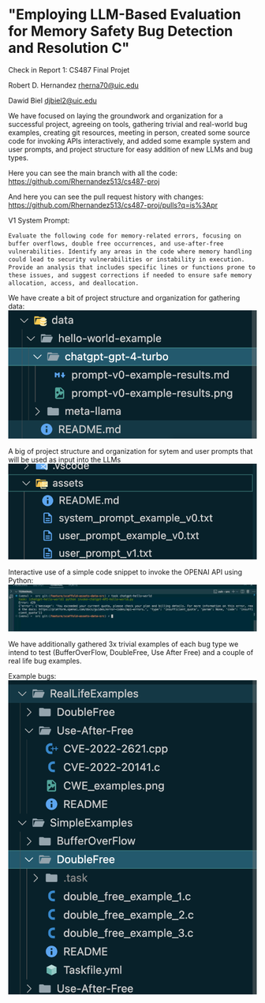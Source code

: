 # "Employing LLM-Based Evaluation for Memory Safety Bug Detection and Resolution C"

Check in Report 1: CS487 Final Projet  

Robert D. Hernandez <rherna70@uic.edu>

Dawid Biel <djbiel2@uic.edu>

We have focused on laying the groundwork and organization for a successful project, agreeing on tools, gathering trivial and real-world bug examples, creating git resources, meeting in person, created some source code for invoking APIs interactively, and added some example system and user prompts, and project structure for easy addition of new LLMs and bug types.

Here you can see the main branch with all the code: <https://github.com/Rhernandez513/cs487-proj>

And here you can see the pull request history with changes: <https://github.com/Rhernandez513/cs487-proj/pulls?q=is%3Apr>

V1 System Prompt:

    Evaluate the following code for memory-related errors, focusing on buffer overflows, double free occurrences, and use-after-free vulnerabilities. Identify any areas in the code where memory handling could lead to security vulnerabilities or instability in execution. Provide an analysis that includes specific lines or functions prone to these issues, and suggest corrections if needed to ensure safe memory allocation, access, and deallocation.

We have create a bit of project structure and organization for gathering data:
![alt text](image-2.png)

A big of project structure and organization for sytem and user prompts that will be used as input into the LLMs
![alt text](image-3.png)

Interactive use of a simple code snippet to invoke the OPENAI API using Python:
![alt text](image.png)

We have additionally gathered 3x trivial examples of each bug type we intend to test (BufferOverFlow, DoubleFree, Use After Free) and a couple of real life bug examples.

Example bugs:
![alt text](image-1.png)
